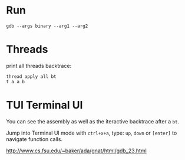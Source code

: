 # Run

    gdb --args binary --arg1 --arg2

# Threads

print all threads backtrace:

    thread apply all bt
    t a a b

# TUI Terminal UI

You can see the assembly as well as the iteractive backtrace after a ```bt```.

Jump into Terminal UI mode with ```ctrl+x+a```, type: ```up```, ```down``` or ```[enter]``` to navigate function calls.

http://www.cs.fsu.edu/~baker/ada/gnat/html/gdb_23.html

